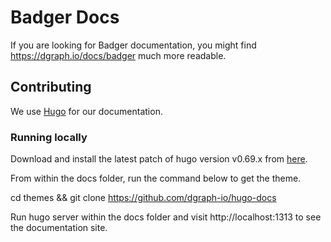 # Badger Docs

If you are looking for Badger documentation, you might find https://dgraph.io/docs/badger much more readable.

## Contributing

We use [Hugo](https://gohugo.io/) for our documentation.

### Running locally

 Download and install the latest patch of hugo version v0.69.x from [here](https://github.com/gohugoio/hugo/releases/).

From within the docs folder, run the command below to get the theme.

cd themes && git clone https://github.com/dgraph-io/hugo-docs

Run hugo server within the docs folder and visit http://localhost:1313 to see the documentation site.
